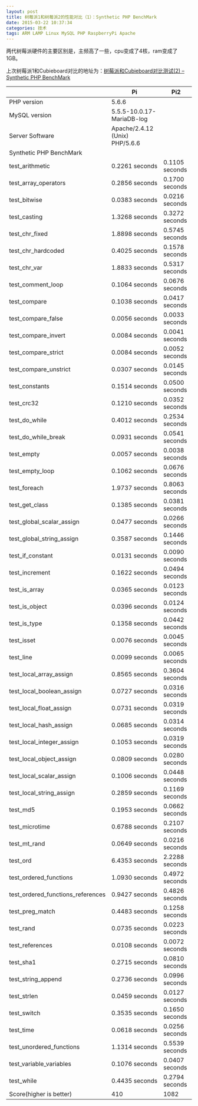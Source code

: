 ```yaml
---
layout: post
title: 树莓派1和树莓派2的性能对比（1）：Synthetic PHP BenchMark
date: 2015-03-22 10:37:34
categories: 技术
tags: ARM LAMP Linux MySQL PHP RaspberryPi Apache
---
```

两代树莓派硬件的主要区别是，主频高了一些，cpu变成了4核，ram变成了1GB。

上次树莓派1和Cubieboard对比的地址为：[树莓派和Cubieboard对比测试(2) – Synthetic PHP BenchMark](http://just4fun.cn/?p=608)

|     | Pi  | Pi2  |
| --- | --- | ---  |  
| PHP version | 5.6.6 ||
| MySQL version | 5.5.5-10.0.17-MariaDB-log || 
| Server Software | Apache/2.4.12 (Unix) PHP/5.6.6 ||  
| Synthetic PHP BenchMark |||  
test_arithmetic | 0.2261 seconds | 0.1105 seconds  
test_array_operators | 0.2856 seconds | 0.1700 seconds  
test_bitwise | 0.0383 seconds | 0.0216 seconds  
test_casting | 1.3268 seconds | 0.3272 seconds  
test_chr_fixed | 1.8898 seconds | 0.5745 seconds  
test_chr_hardcoded | 0.4025 seconds | 0.1578 seconds  
test_chr_var | 1.8833 seconds | 0.5317 seconds  
test_comment_loop | 0.1064 seconds | 0.0676 seconds  
test_compare | 0.1038 seconds | 0.0417 seconds  
test_compare_false | 0.0056 seconds | 0.0033 seconds  
test_compare_invert | 0.0084 seconds | 0.0041 seconds  
test_compare_strict | 0.0084 seconds | 0.0052 seconds  
test_compare_unstrict | 0.0307 seconds | 0.0145 seconds  
test_constants | 0.1514 seconds | 0.0500 seconds  
test_crc32 | 0.1210 seconds | 0.0352 seconds  
test_do_while | 0.4012 seconds | 0.2534 seconds  
test_do_while_break | 0.0931 seconds | 0.0541 seconds  
test_empty | 0.0057 seconds | 0.0038 seconds  
test_empty_loop | 0.1062 seconds | 0.0676 seconds  
test_foreach | 1.9737 seconds | 0.8063 seconds  
test_get_class | 0.1385 seconds | 0.0381 seconds  
test_global_scalar_assign | 0.0477 seconds | 0.0266 seconds  
test_global_string_assign | 0.3587 seconds | 0.1446 seconds  
test_if_constant | 0.0131 seconds | 0.0090 seconds  
test_increment | 0.1622 seconds | 0.0494 seconds  
test_is_array | 0.0365 seconds | 0.0123 seconds  
test_is_object | 0.0396 seconds | 0.0124 seconds  
test_is_type | 0.1358 seconds | 0.0442 seconds  
test_isset | 0.0076 seconds | 0.0045 seconds  
test_line | 0.0099 seconds | 0.0065 seconds  
test_local_array_assign | 0.8565 seconds | 0.3604 seconds  
test_local_boolean_assign | 0.0727 seconds | 0.0316 seconds  
test_local_float_assign | 0.0731 seconds | 0.0319 seconds  
test_local_hash_assign | 0.0685 seconds | 0.0314 seconds  
test_local_integer_assign | 0.1053 seconds | 0.0319 seconds  
test_local_object_assign | 0.0809 seconds | 0.0280 seconds  
test_local_scalar_assign | 0.1006 seconds | 0.0448 seconds  
test_local_string_assign | 0.2859 seconds | 0.1169 seconds  
test_md5 | 0.1953 seconds | 0.0662 seconds  
test_microtime | 0.6788 seconds | 0.2107 seconds  
test_mt_rand | 0.0649 seconds | 0.0216 seconds  
test_ord | 6.4353 seconds | 2.2288 seconds  
test_ordered_functions | 1.0930 seconds | 0.4972 seconds  
test_ordered_functions_references | 0.9427 seconds | 0.4826 seconds  
test_preg_match | 0.4483 seconds | 0.1258 seconds  
test_rand | 0.0735 seconds | 0.0223 seconds  
test_references | 0.0108 seconds | 0.0072 seconds  
test_sha1 | 0.2715 seconds | 0.0810 seconds  
test_string_append | 0.2736 seconds | 0.0996 seconds  
test_strlen | 0.0459 seconds | 0.0127 seconds  
test_switch | 0.3535 seconds | 0.1650 seconds  
test_time | 0.0618 seconds | 0.0256 seconds  
test_unordered_functions | 1.1314 seconds | 0.5539 seconds  
test_variable_variables | 0.1076 seconds | 0.0407 seconds  
test_while | 0.4435 seconds | 0.2794 seconds  
Score(higher is better) | 410 | 1082
